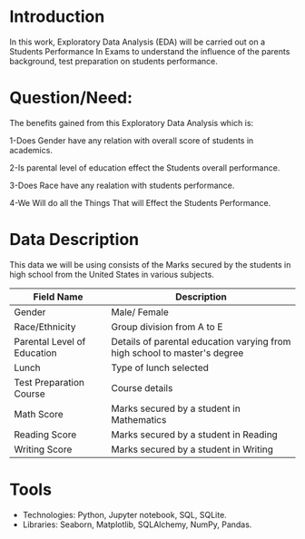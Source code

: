 # Introduction
In this work, Exploratory Data Analysis (EDA) will be carried out on a Students Performance In Exams to understand the influence of the parents background, test preparation on students performance.



# Question/Need:
The benefits gained from this Exploratory Data Analysis which is:

1-Does Gender have any relation with overall score of students in academics.

2-Is parental level of education effect the Students overall performance.

3-Does Race have any realation with students performance.

4-We Will do all the Things That will Effect the Students Performance.


# Data Description
This data we will be using consists of the Marks secured by the students in high school from the United States in various subjects.


| Field Name | Description                                                                     |
|-----------------------------|---------------------------------------------------------------------------------|
| Gender                      | Male/ Female                                                                    | 
| Race/Ethnicity              | Group division from A to E                                                      |    
| Parental Level of Education | Details of parental education varying from high school to master's degree       |
| Lunch                       | Type of lunch selected                                                          |
| Test Preparation Course     | Course details                                                                  |
| Math Score                  | Marks secured by a student in Mathematics                                       |
| Reading Score               | Marks secured by a student in Reading                                           |
| Writing Score               | Marks secured by a student in Writing                                           |        



# Tools
* Technologies: Python, Jupyter notebook, SQL, SQLite.
* Libraries: Seaborn, Matplotlib, SQLAlchemy, NumPy, Pandas.

